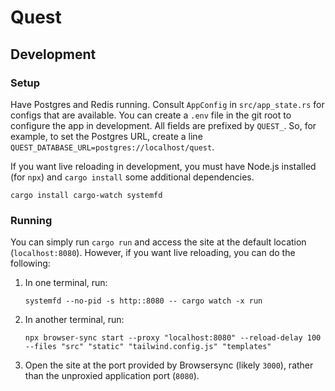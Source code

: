 # Quest

## Development

### Setup

Have Postgres and Redis running. Consult `AppConfig` in `src/app_state.rs` for configs that are available. You can create a `.env` file in the git root to configure the app in development. All fields are prefixed by `QUEST_`. So, for example, to set the Postgres URL, create a line `QUEST_DATABASE_URL=postgres://localhost/quest`.

If you want live reloading in development, you must have Node.js installed (for `npx`) and `cargo install` some additional dependencies.

```shell
cargo install cargo-watch systemfd
```

### Running

You can simply run `cargo run` and access the site at the default location (`localhost:8080`). However, if you want live reloading, you can do the following:

1. In one terminal, run:

   ```shell
   systemfd --no-pid -s http::8080 -- cargo watch -x run
   ```

2. In another terminal, run:

   ```shell
   npx browser-sync start --proxy "localhost:8080" --reload-delay 100 --files "src" "static" "tailwind.config.js" "templates"
   ```

3. Open the site at the port provided by Browsersync (likely `3000`), rather than the unproxied application port (`8080`).
